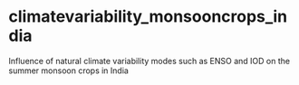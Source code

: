 # climatevariability_monsooncrops_india
Influence of natural climate variability modes such as ENSO and IOD on the summer monsoon crops in India
